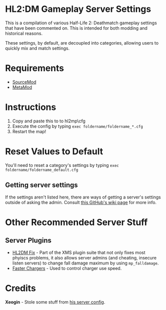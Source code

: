 # HL2:DM Gameplay Server Settings
This is a compilation of various Half-Life 2: Deathmatch gameplay settings that have been commented on. This is intended for both modding and historical reasons.

These settings, by default, are decoupled into categories, allowing users to quickly mix and match settings.

# Requirements
* [SourceMod](https://www.sourcemod.net/downloads.php?branch=stable)
* [MetaMod](https://www.sourcemm.net/downloads.php?branch=stable)

# Instructions
1. Copy and paste this to to hl2mp\cfg
2. Execute the config by typing `exec foldername/foldername_*.cfg`
3. Restart the map!

# Reset Values to Default
You'll need to reset a category's settings by typing `exec foldername/foldername_default.cfg`

## Getting server settings
If the settings aren't listed here, there are ways of getting a server's settings outside of asking the admin.
Consult [this GitHub's wiki page](https://github.com/ClangClangBattarang/HL2DM-Server-CVars/wiki/Finding-game-settings) for more info. 

# Other Recommended Server Stuff
## Server Plugins
* [HL2DM Fix](https://github.com/utharper/sourcemod-hl2dm#hl2dmfix) - Part of the XMS plugin suite that not only fixes most phyiscs problems, it also allows server admins (and cheating, insecure listen servers) to change fall damage maximum by using `mp_falldamage`.
* [Faster Chargers](https://forums.alliedmods.net/showthread.php?t=274722) - Used to control charger use speed.

# Credits
**Xeogin** - Stole some stuff from [his server config](https://github.com/Xeogin/xeogin.github.io/tree/master/hl2mp).
